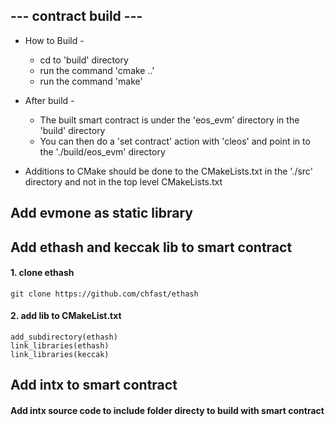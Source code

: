 ## --- contract build ---

 - How to Build -
   - cd to 'build' directory
   - run the command 'cmake ..'
   - run the command 'make'

 - After build -
   - The built smart contract is under the 'eos_evm' directory in the 'build' directory
   - You can then do a 'set contract' action with 'cleos' and point in to the './build/eos_evm' directory

 - Additions to CMake should be done to the CMakeLists.txt in the './src' directory and not in the top level CMakeLists.txt
 
## Add evmone as static library


## Add ethash and keccak lib to smart contract
#### 1. clone ethash
```
git clone https://github.com/chfast/ethash
```
#### 2. add lib to CMakeList.txt
```
add_subdirectory(ethash)
link_libraries(ethash)
link_libraries(keccak)
```

## Add intx to smart contract
#### Add intx source code to include folder directy to build with smart contract
